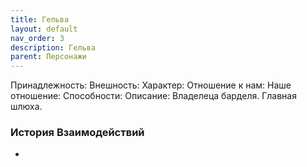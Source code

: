 ```yaml
---
title: Гельва
layout: default
nav_order: 3
description: Гельва
parent: Персонажи
---
```

Принадлежность: 
Внешность: 
Характер: 
Отношение к нам: 
Наше отношение: 
Способности: 
Описание: Владелеца барделя. Главная шлюха.

### История Взаимодействий
- 
